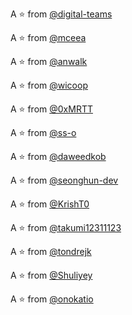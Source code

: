 A :star: from [@digital-teams](https://github.com/digital-teams)

A :star: from [@mceea](https://github.com/mceea)

A :star: from [@anwalk](https://github.com/anwalk)

A :star: from [@wicoop](https://github.com/wicoop)

A :star: from [@0xMRTT](https://github.com/0xMRTT)

A :star: from [@ss-o](https://github.com/ss-o)

A :star: from [@daweedkob](https://github.com/daweedkob)

A :star: from [@seonghun-dev](https://github.com/seonghun-dev)

A :star: from [@KrishT0](https://github.com/KrishT0)

A :star: from [@takumi12311123](https://github.com/takumi12311123)

A :star: from [@tondrejk](https://github.com/tondrejk)

A :star: from [@Shuliyey](https://github.com/Shuliyey)

A :star: from [@onokatio](https://github.com/onokatio)
